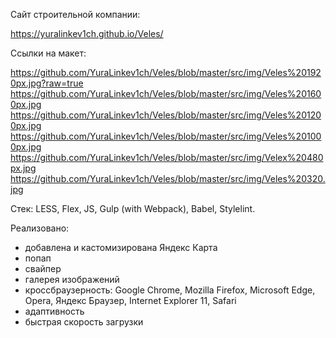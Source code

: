 Сайт строительной компании:

https://yuralinkev1ch.github.io/Veles/

Ссылки на макет:

https://github.com/YuraLinkev1ch/Veles/blob/master/src/img/Veles%201920px.jpg?raw=true
https://github.com/YuraLinkev1ch/Veles/blob/master/src/img/Veles%201600px.jpg
https://github.com/YuraLinkev1ch/Veles/blob/master/src/img/Veles%201200px.jpg
https://github.com/YuraLinkev1ch/Veles/blob/master/src/img/Veles%201000px.jpg
https://github.com/YuraLinkev1ch/Veles/blob/master/src/img/Velex%20480px.jpg
https://github.com/YuraLinkev1ch/Veles/blob/master/src/img/Veles%20320.jpg

Стек: LESS, Flex, JS, Gulp (with Webpack), Babel, Stylelint. 

 Реализовано: 
- добавлена и кастомизирована Яндекс Карта
- попап
- свайпер
- галерея изображений
- кроссбраузерность: Google Chrome, Mozilla Firefox, Microsoft Edge, Opera, Яндекс Браузер, Internet Explorer 11, Safari
- адаптивность
- быстрая скорость загрузки
